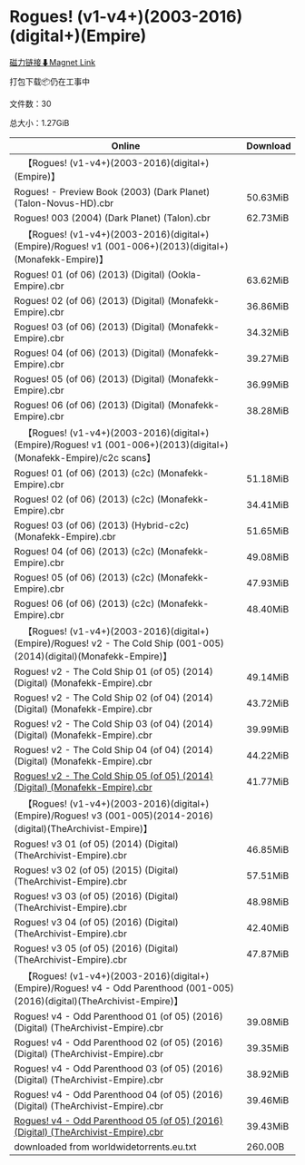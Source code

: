 # Rogues! (v1-v4+)(2003-2016)(digital+)(Empire)

[磁力链接⬇Magnet Link](magnet:?xt=urn:btih:d6af3511300e4b1e3b12ff3befdd3917147f844a&dn=Rogues%21%20%28v1-v4%2B%29%282003-2016%29%28digital%2B%29%28Empire%29)

打包下载📦仍在工事中

文件数：30

总大小：1.27GiB

Online | Download
--- | ---
&emsp;【Rogues! (v1-v4+)(2003-2016)(digital+)(Empire)】 | 
Rogues! - Preview Book (2003) (Dark Planet) (Talon-Novus-HD).cbr | 50.63MiB
Rogues! 003 (2004) (Dark Planet) (Talon).cbr | 62.73MiB
&emsp;【Rogues! (v1-v4+)(2003-2016)(digital+)(Empire)/Rogues! v1 (001-006+)(2013)(digital+)(Monafekk-Empire)】 | 
Rogues! 01 (of 06) (2013) (Digital) (Ookla-Empire).cbr | 63.62MiB
Rogues! 02 (of 06) (2013) (Digital) (Monafekk-Empire).cbr | 36.86MiB
Rogues! 03 (of 06) (2013) (Digital) (Monafekk-Empire).cbr | 34.32MiB
Rogues! 04 (of 06) (2013) (Digital) (Monafekk-Empire).cbr | 39.27MiB
Rogues! 05 (of 06) (2013) (Digital) (Monafekk-Empire).cbr | 36.99MiB
Rogues! 06 (of 06) (2013) (Digital) (Monafekk-Empire).cbr | 38.28MiB
&emsp;【Rogues! (v1-v4+)(2003-2016)(digital+)(Empire)/Rogues! v1 (001-006+)(2013)(digital+)(Monafekk-Empire)/c2c scans】 | 
Rogues! 01 (of 06) (2013) (c2c) (Monafekk-Empire).cbr | 51.18MiB
Rogues! 02 (of 06) (2013) (c2c) (Monafekk-Empire).cbr | 34.41MiB
Rogues! 03 (of 06) (2013) (Hybrid-c2c) (Monafekk-Empire).cbr | 51.65MiB
Rogues! 04 (of 06) (2013) (c2c) (Monafekk-Empire).cbr | 49.08MiB
Rogues! 05 (of 06) (2013) (c2c) (Monafekk-Empire).cbr | 47.93MiB
Rogues! 06 (of 06) (2013) (c2c) (Monafekk-Empire).cbr | 48.40MiB
&emsp;【Rogues! (v1-v4+)(2003-2016)(digital+)(Empire)/Rogues! v2 - The Cold Ship (001-005)(2014)(digital)(Monafekk-Empire)】 | 
Rogues! v2 - The Cold Ship 01 (of 05) (2014) (Digital) (Monafekk-Empire).cbr | 49.14MiB
Rogues! v2 - The Cold Ship 02 (of 04) (2014) (Digital) (Monafekk-Empire).cbr | 43.72MiB
Rogues! v2 - The Cold Ship 03 (of 04) (2014) (Digital) (Monafekk-Empire).cbr | 39.99MiB
Rogues! v2 - The Cold Ship 04 (of 04) (2014) (Digital) (Monafekk-Empire).cbr | 44.22MiB
[Rogues! v2 - The Cold Ship 05 (of 05) (2014) (Digital) (Monafekk-Empire).cbr](https://github.com/alicewish/markdown/blob/master/comic/Rogues-v2-Cold-Ship-05-of-05-2014-Digital-Monafekk-Empire-cbr.md) | 41.77MiB
&emsp;【Rogues! (v1-v4+)(2003-2016)(digital+)(Empire)/Rogues! v3 (001-005)(2014-2016)(digital)(TheArchivist-Empire)】 | 
Rogues! v3 01 (of 05) (2014) (Digital) (TheArchivist-Empire).cbr | 46.85MiB
Rogues! v3 02 (of 05) (2015) (Digital) (TheArchivist-Empire).cbr | 57.51MiB
Rogues! v3 03 (of 05) (2016) (Digital) (TheArchivist-Empire).cbr | 48.98MiB
Rogues! v3 04 (of 05) (2016) (Digital) (TheArchivist-Empire).cbr | 42.40MiB
Rogues! v3 05 (of 05) (2016) (Digital) (TheArchivist-Empire).cbr | 47.87MiB
&emsp;【Rogues! (v1-v4+)(2003-2016)(digital+)(Empire)/Rogues! v4 - Odd Parenthood (001-005)(2016)(digital)(TheArchivist-Empire)】 | 
Rogues! v4 - Odd Parenthood 01 (of 05) (2016) (Digital) (TheArchivist-Empire).cbr | 39.08MiB
Rogues! v4 - Odd Parenthood 02 (of 05) (2016) (Digital) (TheArchivist-Empire).cbr | 39.35MiB
Rogues! v4 - Odd Parenthood 03 (of 05) (2016) (Digital) (TheArchivist-Empire).cbr | 38.92MiB
Rogues! v4 - Odd Parenthood 04 (of 05) (2016) (Digital) (TheArchivist-Empire).cbr | 39.46MiB
[Rogues! v4 - Odd Parenthood 05 (of 05) (2016) (Digital) (TheArchivist-Empire).cbr](https://github.com/alicewish/markdown/blob/master/comic/Rogues-v4-Odd-Parenthood-05-of-05-2016-Digital-TheArchivist-Empire-cbr.md) | 39.43MiB
downloaded from worldwidetorrents.eu.txt | 260.00B